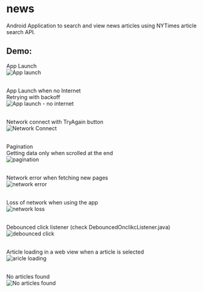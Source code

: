 # news
Android Application to search and view news articles using NYTimes article search API.

## Demo:<br/>
App Launch <br/>
![App launch](https://github.com/khizerhs/news/blob/master/gif/launch.gif)<br/><br/>

App Launch when no Internet<br/>
Retrying with backoff <br/>
![App launch - no internet](https://github.com/khizerhs/news/blob/master/gif/launch_without_internet.gif)<br/><br/>

Network connect with TryAgain button<br/>
![Network Connect](https://github.com/khizerhs/news/blob/master/gif/network_connect.gif)<br/><br/>

Pagination<br/>
Getting data only when scrolled at the end<br/>
![pagination](https://github.com/khizerhs/news/blob/master/gif/pagination.gif)<br/><br/>

Network error when fetching new pages <br/>
![network error](https://github.com/khizerhs/news/blob/master/gif/network_error.gif)<br/><br/>

Loss of network when using the app <br/>
![network loss](https://github.com/khizerhs/news/blob/master/gif/no_network.gif)<br/><br/>

Debounced click listener (check DebouncedOnclikcListener.java)<br/>
![debounced click](https://github.com/khizerhs/news/blob/master/gif/debounced_click.gif)<br/><br/>

Article loading in a web view when a article is selected<br/>
![aricle loading](https://github.com/khizerhs/news/blob/master/gif/article_load.gif)<br/><br/>

No articles found<br/>
![No articles found](https://github.com/khizerhs/news/blob/master/gif/no_articles_found.gif)<br/><br/>
